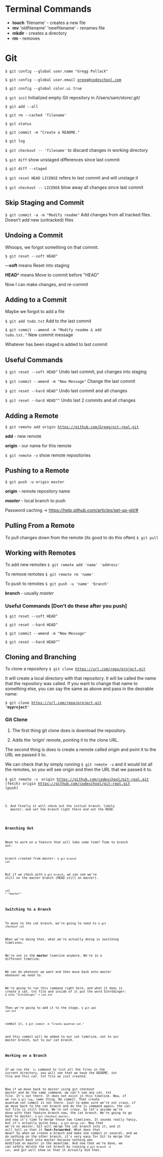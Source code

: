 # Terminal Commands

- **touch** 'filename' - creates a new file
- **mv** 'oldfilename' 'newfilename' - renames file
- **mkdir** - creates a directory
- **rm** - removes

# Git

<code>$ git config --global user.name "Gregg Pollack"</code>

<code>$ git config --global user.email gregg@codeschool.com</code>

<code>$ git config --global color.ui true</code>

<code>$ git init</code> Initialized empty Git repository in /Users/sam/store/.git/

<code>$ git add --all</code>

<code>$ git rm --cached 'filename'</code>

<code>$ git status</code>

<code>$ git commit -m "Create a README."</code>

<code>$ git log</code>

<code>$ git checkout -- 'filename'</code> to discard changes in working directory

<code>$ git diff</code> show unstaged differences since last commit

<code>$ git diff --staged</code>

<code>$ git reset HEAD LICENSE</code> refers to last commit and will unstage it

<code>$ git checkout -- LICENSE</code> blow away all changes since last commit

## Skip Staging and Commit

<code>$ git commit -a -m "Modify readme"</code> Add changes from all tracked files. Doesn’t add new (untracked) files

## Undoing a Commit

Whoops, we forgot something on that commit.

<code>$ git reset --soft HEAD^</code>

**--soft** means Reset into staging

**HEAD^** means Move to commit before "HEAD"

Now I can make changes, and re-commit

## Adding to a Commit

Maybe we forgot to add a file

<code>$ git add todo.txt</code> Add to the last commit

<code>$ git commit --amend -m "Modify readme & add todo.txt."</code> New commit message

Whatever has been staged is added to last commit

## Useful Commands

<code>$ git reset --soft HEAD^</code> Undo last commit, put changes into staging

<code>$ git commit --amend -m "New Message"</code> Change the last commit

<code>$ git reset --hard HEAD^</code> Undo last commit and all changes

<code>$ git reset --hard HEAD^^</code> Undo last 2 commits and all changes

## Adding a Remote 

<code>$ git remote add origin https://github.com/Gregg/git-real.git</code>

**add** - new remote

**origin** - our name for this remote 

<code>$ git remote -v</code> show remote repositories

## Pushing to a Remote 

<code>$ git push -u origin *master*</code> 

**origin** - remote repository name 

***master*** - local branch to push 

Password caching -> https://help.github.com/articles/set-up-git/#

## Pulling From a Remote

To pull changes down from the remote (its good to do this often) <code>$ git pull</code>

## Working with Remotes

To add new remotes <code>$ git remote add 'name' 'address'</code>

To remove remotes <code>$ git remote rm 'name'</code>

To push to remotes <code>$ git push -u 'name' 'branch'</code>

**branch** - usually *master*

### Useful Commands **[Don’t do these after you push]**

<code>$ git reset --soft HEAD^</code>

<code>$ git reset --hard HEAD^</code>

<code>$ git commit --amend -m "New Message"</code>

<code>$ git reset --hard HEAD^^</code>

## Cloning and Branching

To clone a repository <code>$ git clone https://url.com/repo/project.git</code>

It will create a local directory with that repository. It will be called the name that the repository was called. If you want to change that name to something else, you can say the same as above and pass in the desirable name:

<code>$ git clone https://url.com/repo/project.git **'myproject'**</code>

### Git Clone

1. The first thing git clone does is download the repository.

2. Adds the ‘origin’ remote, pointing it to the clone URL.

The second thing is does is create a remote called *origin* and point it to the URL we passed it to.

We can check that by simply running <code>$ git remote -v</code> and it would list all the remotes, so you will see origin and then the URL that we passed it to.

<code>$ git remote -v</code>
<code>
origin https://github.com/codeschool/git-real.git (fetch)
origin https://github.com/codeschool/git-real.git (push)
<code>

3. And finally it will check out the initial branch, likely *master*, and set the branch right there and set the HEAD.  

### Branching Out

Need to work on a feature that will take some time?
Time to branch out.

branch created from *master*:
<code>$ git branch cat</code>

But if we check with <code>$ git branch</code>, we can see we're still on the *master* branch (HEAD still on *master*). 

<code>
cat
* *master*
</code>

### Switching to a Branch

To move to the cat branch, we're going to need to <code>$ git checkout cat</code>

When we're doing that, what we're actually doing is switching timelines. 

We're not in the **master** timeline anymore. We're in a different timeline. 

We can do whatever we want and then move back onto *master* whenever we need to. 

We're going to run this command right here, and what it does is create a cat. txt file and inside of it put the word Schrödinger: 
<code>$ echo "Schrödinger" > cat.txt</code>

Then we're going to add it to the stage,
<code>$ git add cat.txt</code>

commit it, 
<code>$ git commit -m "Create quantum cat."</code> 

and this commit will be added to our cat timeline, not to our *master* branch, but to our cat branch. 

### Working on a Branch

If we run the <code> ls</code> command to list all the files in the current directory, you will see that we have the *README. txt* file and this *cat. txt* file we just created. 

Now if we move back to *master* using git checkout *master* and do the same command, we can't see any *cat. txt file.* It's not there. It does not exist in this timeline. Now, if we run <code>$ git log</code>, same thing. No commit. That create quantum cat commit is not there. Just to make sure we're not crazy, if we move back to the cat branch and do the ls command again, the *cat. txt* file is still there. We're not crazy. So let's assume we're done with that feature branch now, the cat branch. We're going to go back to *master*, <code>$ git checkout *master*</code>, and now it's time to merge those two timelines. It sounds really fancy, but it's actually quite easy. <code>$ git merge cat</code>. Now that we're on *master*, Git will merge the cat branch into it, and it will tell us that it **fast-forwarded**. What does that mean? So when we create a branch and make one commit or several, and we do nothing on the other branch, it's very easy for Git to merge the *cat* branch back into *master* because nothing was modified on *master* in the meantime. And now that we're done, we can safely delete the cat branch by running <code>$ git branch -d cat</code>, and git will show us that it actually did that.






